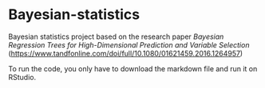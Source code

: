 # Bayesian-statistics
Bayesian statistics project based on the research paper *Bayesian Regression Trees for High-Dimensional Prediction and Variable Selection* (https://www.tandfonline.com/doi/full/10.1080/01621459.2016.1264957) 

To run the code, you only have to download the markdown file and run it on RStudio. 
